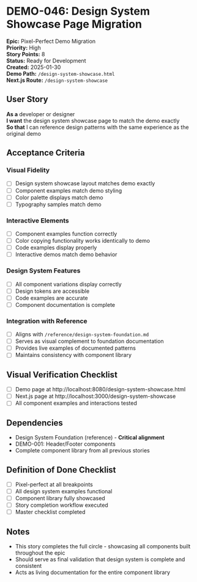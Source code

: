 # DEMO-046: Design System Showcase Page Migration

**Epic:** Pixel-Perfect Demo Migration  
**Priority:** High  
**Story Points:** 8  
**Status:** Ready for Development  
**Created:** 2025-01-30  
**Demo Path:** `/design-system-showcase.html`  
**Next.js Route:** `/design-system-showcase`

## User Story

**As a** developer or designer  
**I want** the design system showcase page to match the demo exactly  
**So that** I can reference design patterns with the same experience as the original demo

## Acceptance Criteria

### Visual Fidelity
- [ ] Design system showcase layout matches demo exactly
- [ ] Component examples match demo styling
- [ ] Color palette displays match demo
- [ ] Typography samples match demo

### Interactive Elements
- [ ] Component examples function correctly
- [ ] Color copying functionality works identically to demo
- [ ] Code examples display properly
- [ ] Interactive demos match demo behavior

### Design System Features
- [ ] All component variations display correctly
- [ ] Design tokens are accessible
- [ ] Code examples are accurate
- [ ] Component documentation is complete

### Integration with Reference
- [ ] Aligns with `/reference/design-system-foundation.md`
- [ ] Serves as visual complement to foundation documentation
- [ ] Provides live examples of documented patterns
- [ ] Maintains consistency with component library

## Visual Verification Checklist
- [ ] Demo page at http://localhost:8080/design-system-showcase.html
- [ ] Next.js page at http://localhost:3000/design-system-showcase
- [ ] All component examples and interactions tested

## Dependencies
- Design System Foundation (reference) - **Critical alignment**
- DEMO-001: Header/Footer components
- Complete component library from all previous stories

## Definition of Done Checklist
- [ ] Pixel-perfect at all breakpoints
- [ ] All design system examples functional
- [ ] Component library fully showcased
- [ ] Story completion workflow executed
- [ ] Master checklist completed

## Notes
- This story completes the full circle - showcasing all components built throughout the epic
- Should serve as final validation that design system is complete and consistent
- Acts as living documentation for the entire component library
